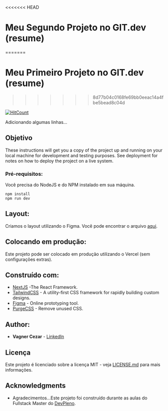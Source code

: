 <<<<<<< HEAD
# Meu Segundo Projeto no GIT.dev (resume)
=======
# Meu Primeiro Projeto no GIT.dev (resume)
>>>>>>> 8d77b04c0168fe69bb0eeac14a4fbe5bead8c04d

[![HitCount](https://hits.dwyl.com/VagnerCezar/meu-projeto-git.svg)](https://hits.dwyl.com/VagnerCezar/meu-projeto-git)

Adicionando algumas linhas...

## Objetivo

These instructions will get you a copy of the project up and running on your local machine for development and testing purposes. See deployment for notes on how to deploy the project on a live system.

### Pré-requisitos:

Você precisa do NodeJS e do NPM instalado em sua máquina.

```
npm install
npm run dev
```

## Layout:

Criamos o layout utilizando o Figma. Você pode encontrar o arquivo [aqui](https://www.figma.com/file/9bUM0ZS9hzXS9eh9VMXEbc/resume?node-id=0%3A1).

## Colocando em produção:

Este projeto pode ser colocado em produção utilizando o Vercel (sem configurações extras).

## Construído com:

* [NextJS](https://nextjs.org/) -The React Framework.
* [TailwindCSS](https://tailwindcss.com/) - A utility-first CSS framework for
rapidly building custom designs.
* [Figma](https://figma.com/) - Online prototyping tool.
* [PurgeCSS](https://purgecss.com/) - Remove unused CSS. 

## Author:

* **Vagner Cezar** - [LinkedIn](https://)


## Licença

Este projeto é licenciado sobre a licença MIT - veja [LICENSE.md](LICENSE.md) para mais informações.

## Acknowledgments

* Agradecimentos...Este projeto foi construído durante as aulas do Fullstack Master do [DevPleno](https://devpleno.com).
